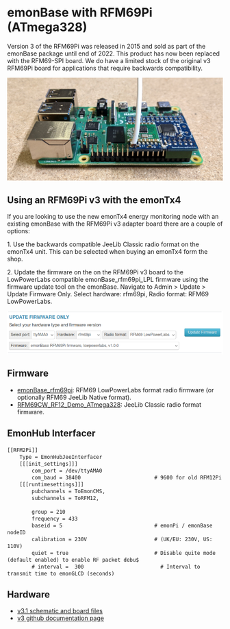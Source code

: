 # emonBase with RFM69Pi (ATmega328)

Version 3 of the RFM69Pi was released in 2015 and sold as part of the emonBase package until end of 2022. This product has now been replaced with the RFM69-SPI board. We do have a limited stock of the original v3 RFM69Pi board for applications that require backwards compatibility.

![emonBase_rfm69_pi.jpg](img/emonBase_rfm69_pi.jpg)

## Using an RFM69Pi v3 with the emonTx4

If you are looking to use the new emonTx4 energy monitoring node with an existing emonBase with the RFM69Pi v3 adapter board there are a couple of options:

1\. Use the backwards compatible JeeLib Classic radio format on the emonTx4 unit. This can be selected when buying an emonTx4 form the shop.

2\. Update the firmware on the on the RFM69Pi v3 board to the LowPowerLabs compatible emonBase_rfm69pi_LPL firmware using the firmware update tool on the emonBase. Navigate to Admin > Update > Update Firmware Only. Select hardware: rfm69pi, Radio format: RFM69 LowPowerLabs.

![firmware_update.png](img/firmware_update.png)

## Firmware

- [emonBase_rfm69pi](https://github.com/openenergymonitor/RFM2Pi/tree/master/firmware/emonBase_rfm69pi): RFM69 LowPowerLabs format radio firmware (or optionally RFM69 JeeLib Native format).
- [RFM69CW_RF12_Demo_ATmega328](https://github.com/openenergymonitor/RFM2Pi/tree/master/firmware/RFM69CW_RF_Demo_ATmega328/RFM69CW_RF12_Demo_ATmega328): JeeLib Classic radio format firmware.

## EmonHub Interfacer

```
[[RFM2Pi]]
    Type = EmonHubJeeInterfacer
    [[[init_settings]]]
        com_port = /dev/ttyAMA0
        com_baud = 38400                        # 9600 for old RFM12Pi
    [[[runtimesettings]]]
        pubchannels = ToEmonCMS,
        subchannels = ToRFM12,

        group = 210
        frequency = 433
        baseid = 5                              # emonPi / emonBase nodeID
        calibration = 230V                      # (UK/EU: 230V, US: 110V)
        quiet = true                            # Disable quite mode (default enabled) to enable RF packet debu$
        # interval =  300                         # Interval to transmit time to emonGLCD (seconds)
```

## Hardware

- [v3.1 schematic and board files](https://github.com/openenergymonitor/RFM2Pi/tree/master/hardware/RFM69Pi_V3.1)
- [v3 github documentation page](https://github.com/openenergymonitor/RFM2Pi/blob/master/docs/rfm69pi_v3.md)
